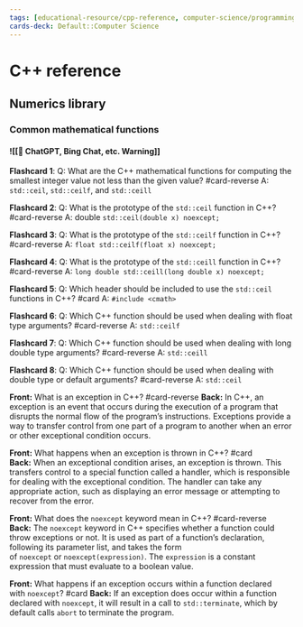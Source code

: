 ```yaml
---
tags: [educational-resource/cpp-reference, computer-science/programming-language/cpp, computer-science/programming-language/c, study-note] 
cards-deck: Default::Computer Science
---
```


# C++ reference

## Numerics library

### Common mathematical functions

#### ![[🤖 ChatGPT, Bing Chat, etc. Warning]]

**Flashcard 1**:
Q: What are the C++ mathematical functions for computing the smallest integer value not less than the given value? #card-reverse 
A: `std꞉꞉ceil`, `std꞉꞉ceilf`, and `std꞉꞉ceill`


**Flashcard 2**:
Q: What is the prototype of the `std꞉꞉ceil` function in C++? #card-reverse 
A: double `std꞉꞉ceil(double x) noexcept;`


**Flashcard 3**:
Q: What is the prototype of the `std꞉꞉ceilf` function in C++? #card-reverse 
A: `float std꞉꞉ceilf(float x) noexcept;`


**Flashcard 4**:
Q: What is the prototype of the `std꞉꞉ceill` function in C++? #card-reverse 
A: `long double std꞉꞉ceill(long double x) noexcept;`


**Flashcard 5**:
Q: Which header should be included to use the `std꞉꞉ceil` functions in C++? #card 
A: `#include <cmath>`


**Flashcard 6**:
Q: Which C++ function should be used when dealing with float type arguments? #card-reverse 
A: `std꞉꞉ceilf`


**Flashcard 7**:
Q: Which C++ function should be used when dealing with long double type arguments? #card-reverse 
A: `std꞉꞉ceill`


**Flashcard 8**:
Q: Which C++ function should be used when dealing with double type or default arguments? #card-reverse 
A: `std꞉꞉ceil`


**Front:** What is an exception in C++? #card-reverse 
**Back:** In C++, an <span class="spoiler">exception</span> is an event that occurs during the execution of a program that disrupts the normal flow of the program’s instructions. <span class="spoiler">Exceptions</span> provide a way to transfer control from one part of a program to another when an error or other exceptional condition occurs.


**Front:** What happens when an exception is thrown in C++? #card 
**Back:** When an exceptional condition arises, an exception is thrown. This transfers control to a special function called a handler, which is responsible for dealing with the exceptional condition. The handler can take any appropriate action, such as displaying an error message or attempting to recover from the error.


**Front:** What does the `noexcept` keyword mean in C++? #card-reverse  
**Back:** The <span class="spoiler">`noexcept`</span> keyword in C++ specifies whether a function could throw exceptions or not. It is used as part of a function’s declaration, following its parameter list, and takes the form of <span class="spoiler">`noexcept`</span> or <span class="spoiler">`noexcept(expression)`</span>. The `expression` is a constant expression that must evaluate to a boolean value.


**Front:** What happens if an exception occurs within a function declared with `noexcept`? #card 
**Back:** If an exception does occur within a function declared with `noexcept`, it will result in a call to `std꞉꞉terminate`, which by default calls <span class="spoiler">`abort`</span> to terminate the program.

